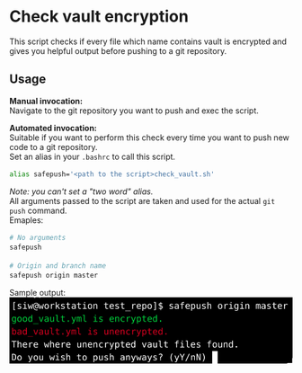 # Check vault encryption
This script checks if every file which name contains vault is encrypted and gives you helpful output before pushing to a git repository.  



## Usage
__Manual invocation:__  
Navigate to the git repository you want to push and exec the script.  

__Automated invocation:__  
Suitable if you want to perform this check every time you want to push new code to a git repository.  
Set an alias in your `.bashrc` to call this script.  
```bash
alias safepush='<path to the script>check_vault.sh'
```
*Note: you can't set a "two word" alias.*  
All arguments passed to the script are taken and used for the actual `git push` command.  
Emaples:  
```bash
# No arguments
safepush

# Origin and branch name
safepush origin master
```
Sample output:  
![Image](https://github.com/siw36/bash-check-vault-encryption/blob/master/images/sample_output.png)
